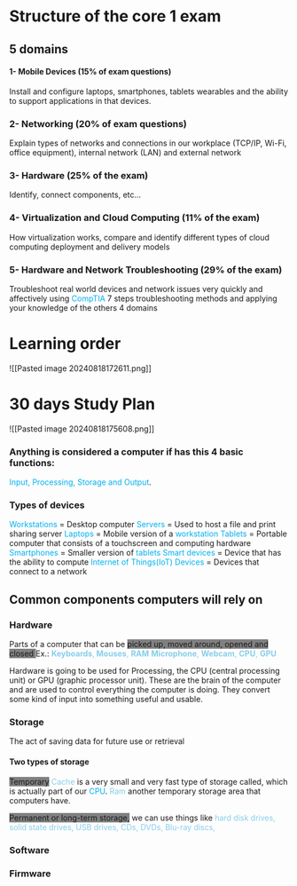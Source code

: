 # Structure of the core 1 exam

## 5 domains

#### 1- Mobile Devices (15% of exam questions)
Install and configure laptops, smartphones, tablets wearables and the ability to support applications in that devices.

### 2- Networking (20% of exam questions)
Explain types of networks and connections in our workplace (TCP/IP, Wi-Fi, office equipment), internal network (LAN) and external network

### 3- Hardware (25% of the exam)
Identify, connect components, etc...

### 4- Virtualization and Cloud Computing (11% of the exam)
How virtualization works, compare and identify different types of cloud computing deployment and delivery models

### 5- Hardware and Network Troubleshooting (29% of the exam)
Troubleshoot real world devices and network issues very quickly and affectively using <span style="color:rgb(0, 176, 240)">CompTIA</span> 7 steps troubleshooting methods and applying your knowledge of the others 4 domains


# Learning order
![[Pasted image 20240818172611.png]]

# 30 days Study Plan
![[Pasted image 20240818175608.png]]

### Anything is considered a computer if has this 4 basic functions:
<span style="color:rgb(0, 176, 240)">Input, Processing, Storage and Output</span>.

### Types of devices
<span style="color:rgb(0, 176, 240)">Workstations</span> = Desktop computer
<span style="color:rgb(0, 176, 240)">Servers</span> = Used to host a file and print sharing server
<span style="color:rgb(0, 176, 240)">Laptops</span> = Mobile version of a <span style="color:rgb(0, 176, 240)">workstation</span> 
<span style="color:rgb(0, 176, 240)">Tablets</span> = Portable computer that consists of a touchscreen and computing hardware
<span style="color:rgb(0, 176, 240)">Smartphones</span> = Smaller version of <span style="color:rgb(0, 176, 240)">tablets</span> 
<span style="color:rgb(0, 176, 240)">Smart devices</span> = Device that has the ability to compute
<span style="color:rgb(0, 176, 240)">Internet of Things(IoT) Devices</span> = Devices that connect to a network

## Common components computers will rely on

### Hardware
Parts of a computer that  can be <span style="background-color: grey;">picked up, moved around, opened and closed </span>
Ex.: <span style="color:rgb(135, 206, 235)"><strong>Keyboards</strong>,<strong> Mouses</strong>, <strong>RAM</strong> <strong> Microphone</strong>, <strong> Webcam</strong>, <strong> CPU</strong>, <strong> GPU</strong></span>

Hardware is going to be used for Processing, the CPU (central processing unit) or GPU (graphic processor unit). These are the brain of the computer and are used to control everything the computer is doing. They convert some kind of input into something useful and usable.

### Storage
The act of saving data for future use or retrieval 
#### Two types of storage

<span style="background-color: grey;">Temporary</span>
<span style="color:rgb(135, 206, 235)">Cache</span> is a very small and very fast type of storage called, which is actually part of our <span style="color:rgb(0, 176, 240)">CPU</span>.
<span style="color:rgb(135, 206, 235)">Ram</span> <span style="color:rgb(135, 206, 235)"></span>another temporary storage area that computers have.

<span style="background-color: grey;">Permanent or long-term storage,</span>
we can use things like <span style="color:rgb(135, 206, 235)">hard disk drives, solid state drives, USB drives, CDs, DVDs, Blu-ray discs,</span>
### Software
<span style="color:rgb(135, 206, 235)"></span>
### Firmware
